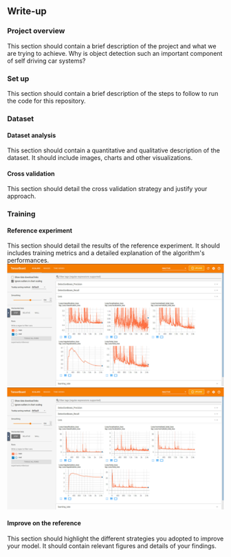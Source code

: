 ## Write-up

### Project overview
This section should contain a brief description of the project and what we are trying to achieve. Why is object detection such an important component of self driving car systems?

### Set up
This section should contain a brief description of the steps to follow to run the code for this repository.

### Dataset
#### Dataset analysis
This section should contain a quantitative and qualitative description of the dataset. It should include images, charts and other visualizations.
#### Cross validation
This section should detail the cross validation strategy and justify your approach.

### Training
#### Reference experiment
This section should detail the results of the reference experiment. It should includes training metrics and a detailed explanation of the algorithm's performances.
![Loss Curve Without Outliers](Graphs/Experiment_0/loss_curve_outliers_off.PNG)
![Loss Curve With Outliers](Graphs/Experiment_0/loss_curve_outliers_on.PNG)

#### Improve on the reference
This section should highlight the different strategies you adopted to improve your model. It should contain relevant figures and details of your findings.
